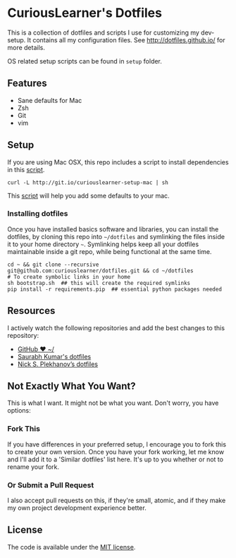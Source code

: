 # CuriousLearner's Dotfiles

This is a collection of dotfiles and scripts I use for customizing my dev-setup. It contains all my configuration files. See http://dotfiles.github.io/ for more details.

OS related setup scripts can be found in `setup` folder.

## Features

* Sane defaults for Mac
* Zsh
* Git
* vim

## Setup

If you are using Mac OSX, this repo includes a script to install dependencies in this [script](setup/setup_mac.sh).

    curl -L http://git.io/curiouslearner-setup-mac | sh

This [script](setup/osx_defaults.sh) will help you add some defaults to your mac.

### Installing dotfiles

Once you have installed basics software and libraries, you can install the dotfiles, by cloning this repo into `~/dotfiles` and symlinking the files inside it to your home directory `~`. Symlinking helps keep all your dotfiles maintainable inside a git repo, while being functional at the same time.

```shell
cd ~ && git clone --recursive git@github.com:curiouslearner/dotfiles.git && cd ~/dotfiles
# To create symbolic links in your home
sh bootstrap.sh  ## this will create the required symlinks
pip install -r requirements.pip  ## essential python packages needed
```

## Resources

I actively watch the following repositories and add the best changes to this repository:

- [GitHub ❤ ~/](http://dotfiles.github.io/)
- [Saurabh Kumar's dotfiles](https://github.com/theskumar/dotfiles)
- [Nick S. Plekhanov’s dotfiles](https://github.com/nicksp/dotfiles)

## Not Exactly What You Want?

This is what I want. It might not be what you want. Don't worry, you have options:

### Fork This

If you have differences in your preferred setup, I encourage you to fork this to create your own version. Once you have your fork working, let me know and I'll add it to a 'Similar dotfiles' list here. It's up to you whether or not to rename your fork.

### Or Submit a Pull Request

I also accept pull requests on this, if they're small, atomic, and if they make my own project development experience better.

## License

The code is available under the [MIT license](LICENSE).
